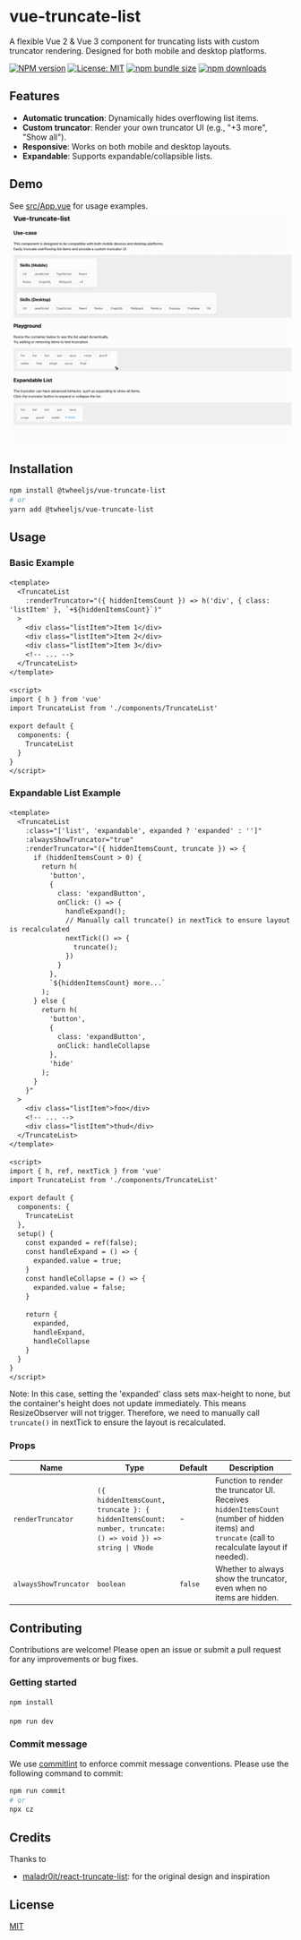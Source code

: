 # vue-truncate-list

A flexible Vue 2 & Vue 3 component for truncating lists with custom truncator rendering. Designed for both mobile and desktop platforms.

[![NPM version](https://img.shields.io/npm/v/@twheeljs/vue-truncate-list.svg?style=flat)](https://www.npmjs.com/package/@twheeljs/vue-truncate-list)
[![License: MIT](https://img.shields.io/badge/License-MIT-yellow.svg)](./LICENSE)
[![npm bundle size](https://img.shields.io/bundlephobia/minzip/@twheeljs/vue-truncate-list?label=size)](https://bundlephobia.com/package/@twheeljs/vue-truncate-list)
[![npm downloads](https://img.shields.io/npm/dm/@twheeljs/vue-truncate-list.svg?label=downloads)](https://www.npmjs.com/package/@twheeljs/vue-truncate-list)

## Features

- **Automatic truncation**: Dynamically hides overflowing list items.
- **Custom truncator**: Render your own truncator UI (e.g., "+3 more", "Show all").
- **Responsive**: Works on both mobile and desktop layouts.
- **Expandable**: Supports expandable/collapsible lists.

## Demo

See [src/App.vue](src/App.vue) for usage examples.
![demo](./docs/demo.gif)

## Installation

```sh
npm install @twheeljs/vue-truncate-list
# or
yarn add @twheeljs/vue-truncate-list
```

## Usage

### Basic Example

```vue
<template>
  <TruncateList
    :renderTruncator="({ hiddenItemsCount }) => h('div', { class: 'listItem' }, `+${hiddenItemsCount}`)"
  >
    <div class="listItem">Item 1</div>
    <div class="listItem">Item 2</div>
    <div class="listItem">Item 3</div>
    <!-- ... -->
  </TruncateList>
</template>

<script>
import { h } from 'vue'
import TruncateList from './components/TruncateList'

export default {
  components: {
    TruncateList
  }
}
</script>
```

### Expandable List Example

```vue
<template>
  <TruncateList 
    :class="['list', 'expandable', expanded ? 'expanded' : '']" 
    :alwaysShowTruncator="true"
    :renderTruncator="({ hiddenItemsCount, truncate }) => {
      if (hiddenItemsCount > 0) {
        return h(
          'button',
          {
            class: 'expandButton',
            onClick: () => {
              handleExpand();
              // Manually call truncate() in nextTick to ensure layout is recalculated
              nextTick(() => {
                truncate();
              })
            }
          },
          `${hiddenItemsCount} more...`
        );
      } else {
        return h(
          'button',
          {
            class: 'expandButton',
            onClick: handleCollapse
          },
          'hide'
        );
      }
    }"
  >
    <div class="listItem">foo</div>
    <!-- ... -->
    <div class="listItem">thud</div>
  </TruncateList>
</template>

<script>
import { h, ref, nextTick } from 'vue'
import TruncateList from './components/TruncateList'

export default {
  components: {
    TruncateList
  },
  setup() {
    const expanded = ref(false);
    const handleExpand = () => {
      expanded.value = true;
    }
    const handleCollapse = () => {
      expanded.value = false;
    }

    return {
      expanded,
      handleExpand,
      handleCollapse
    }
  }
}
</script>
```

Note: In this case, setting the 'expanded' class sets max-height to none, but the container's height does not update immediately. This means ResizeObserver will not trigger.
Therefore, we need to manually call `truncate()` in nextTick to ensure the layout is recalculated.

### Props

| Name                  | Type                                                                                                      | Default | Description                                                                                                                                      |
|-----------------------|-----------------------------------------------------------------------------------------------------------|---------|--------------------------------------------------------------------------------------------------------------------------------------------------|
| `renderTruncator`     | `({ hiddenItemsCount, truncate }: { hiddenItemsCount: number, truncate: () => void }) => string \| VNode` | -       | Function to render the truncator UI. Receives `hiddenItemsCount` (number of hidden items) and `truncate` (call to recalculate layout if needed). |
| `alwaysShowTruncator` | `boolean`                                                                                                 | `false` | Whether to always show the truncator, even when no items are hidden.                                                                             |


## Contributing

Contributions are welcome! Please open an issue or submit a pull request for any improvements or bug fixes.

### Getting started
```sh
npm install

npm run dev
```

### Commit message

We use [commitlint](https://commitlint.js.org/) to enforce commit message conventions. Please use the following command to commit:

```sh
npm run commit
# or
npx cz
```

## Credits

Thanks to
- [maladr0it/react-truncate-list](https://github.com/maladr0it/react-truncate-list): for the original design and inspiration

## License

[MIT](./LICENSE)